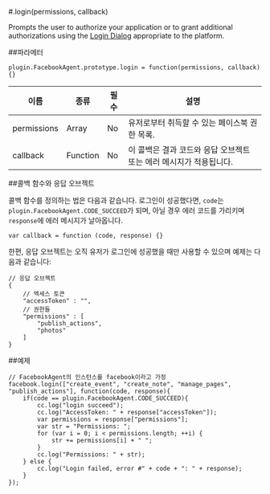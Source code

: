 #.login(permissions, callback)

Prompts the user to authorize your application or to grant additional authorizations using the [Login Dialog](https://developers.facebook.com/docs/facebook-login/) appropriate to the platform.

##파라메터

```자바스크립트
plugin.FacebookAgent.prototype.login = function(permissions, callback){}
```

|이름|종류|필수|설명|
|---|---|---|---|
|permissions|Array|No|유저로부터 취득할 수 있는 페이스북 권한 목록.|
|callback|Function|No|이 콜백은 결과 코드와 응답 오브젝트 또는 에러 메시지가 적용됩니다.|

##콜백 함수와 응답 오브젝트

콜백 함수를 정의하는 법은 다음과 같습니다. 로그인이 성공했다면, `code`는 `plugin.FacebookAgent.CODE_SUCCEED`가 되며, 아닐 경우 에러 코드를 가리키며 `response`에 에러 메시지가 날아옵니다.

```자바스크립트
var callback = function (code, response) {}
```

한편, 응답 오브젝트는 오직 유저가 로그인에 성공했을 때만 사용할 수 있으며 예제는 다음과 같습니다:

```자바스크립트
// 응답 오브젝트 
{
    // 엑세스 토큰
    "accessToken" : "",
    // 권한들
    "permissions" : [
        "publish_actions",
        "photos"
    ]
}
```

##예제

```자바스크립트
// FacebookAgent의 인스턴스를 facebook이라고 가정
facebook.login(["create_event", "create_note", "manage_pages", "publish_actions"], function(code, response){
    if(code == plugin.FacebookAgent.CODE_SUCCEED){
        cc.log("login succeed");
        cc.log("AccessToken: " + response["accessToken"]);
        var permissions = response["permissions"];
        var str = "Permissions: ";
        for (var i = 0; i < permissions.length; ++i) {
            str += permissions[i] + " ";
        }
        cc.log("Permissions: " + str);
    } else {
        cc.log("Login failed, error #" + code + ": " + response);
    }
});
```
